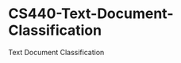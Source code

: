 CS440-Text-Document-Classification
==================================

Text Document Classification
